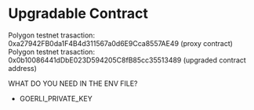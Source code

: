 # Upgradable Contract

Polygon testnet trasaction: 0xa27942FB0da1F4B4d311567a0d6E9Cca8557AE49 (proxy contract)
Polygon testnet trasaction: 0x0b10086441dDbE023D594205C8fB85cc35513489 (upgraded contract address)

WHAT DO YOU NEED IN THE ENV FILE?
- GOERLI_PRIVATE_KEY 
